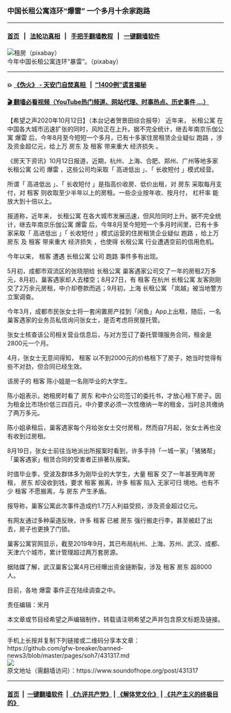 ### 中国长租公寓连环“爆雷” 一个多月十余家跑路
------------------------

#### [首页](https://github.com/gfw-breaker/banned-news3/blob/master/README.md) &nbsp;&nbsp;|&nbsp;&nbsp; [法轮功真相](https://github.com/begood0513/basic/blob/master/README.md)  &nbsp;&nbsp;|&nbsp;&nbsp; [手把手翻墙教程](https://github.com/gfw-breaker/guides/wiki)  &nbsp;&nbsp;|&nbsp;&nbsp; [一键翻墙软件](https://github.com/gfw-breaker/nogfw/blob/master/README.md)  



<div><img alt="租房（pixabay）" src="https://img.soundofhope.org/2020-06/apartment-building-4717689_1280-1592003743886.jpg"/>
<br/><figcaption class="caption">
 今年中国长租公寓连环“暴雷”。（pixabay）
</figcaption></div><hr/>

#### 💥 [《伪火》 - 天安门自焚真相 ](http://158.247.195.190:10000/videos/blog/weihuo.html)&nbsp; |&nbsp; [“1400例”谎言揭秘  ](http://158.247.195.190:10000/videos/blog/jiexi1400.html)

#### [ 🎬  翻墙必看视频（YouTube热门频道、网站代理、时事热点、历史事件 ...）](https://github.com/gfw-breaker/links/blob/master/banned.md)

<div><div class="Content__Wrapper sc-1bvya0-0 grZQxZ">
 <p class="meta-top">
  <span class="meta">
   【希望之声2020年10月12日】（本台记者贺景田综合报导）
  </span>
  近年来，
  <ok href="/term/1998">
   长租公寓
  </ok>
  在中国各大城市迅速扩张的同时，风险正在上升。据不完全统计，继去年南京乐伽公寓
  <ok href="/term/1997">
   爆雷
  </ok>
  后，今年8月至今短短一个多月，已有十多家住房租赁企业疑似
  <ok href="/term/369190">
   跑路
  </ok>
  ，涉及资金超亿元，给上万
  <ok href="/term/73283">
   房东
  </ok>
  及
  <ok href="/term/395992">
   租客
  </ok>
  带来重大
  <ok href="/term/55986">
   经济损失
  </ok>
  。
 </p>
 <p>
  《房天下资讯》10月12日报道，近期，杭州、上海、合肥、郑州、广州等地多家
  <ok href="/term/1998">
   长租公寓
  </ok>
  公司
  <ok href="/term/1997">
   爆雷
  </ok>
  ，这些公司均采取「
  <ok href="/term/395986">
   高进低出
  </ok>
  」、「
  <ok href="/term/395989">
   长收短付
  </ok>
  」模式经营。
 </p>
 <div class="AD_Embed__Wrap-sc-1xslmin-0 igMuqX module desktop">
  <div>
  </div>
 </div>
 <p>
  所谓「
  <ok href="/term/395986">
   高进低出
  </ok>
  」、「
  <ok href="/term/395989">
   长收短付
  </ok>
  」是指高价收房、低价出租，对
  <ok href="/term/73283">
   房东
  </ok>
  采取每月支付，对
  <ok href="/term/395992">
   租客
  </ok>
  则收取至少半年以上的房租。一些企业按年收、按月付，
  <ok href="/term/100628">
   杠杆率
  </ok>
  能放大到十倍以上。
 </p>
 <p>
  报道称，近年来，
  <ok href="/term/1998">
   长租公寓
  </ok>
  在各大城市发展迅速，但风险同时上升。据不完全统计，继去年南京乐伽公寓
  <ok href="/term/1997">
   爆雷
  </ok>
  后，今年8月至今短短一个多月时间里，已有十多家采取「
  <ok href="/term/395986">
   高进低出
  </ok>
  」「
  <ok href="/term/395989">
   长收短付
  </ok>
  」模式运营的住房租赁企业疑似
  <ok href="/term/369190">
   跑路
  </ok>
  ，给上万
  <ok href="/term/73283">
   房东
  </ok>
  及
  <ok href="/term/395992">
   租客
  </ok>
  带来重大
  <ok href="/term/55986">
   经济损失
  </ok>
  ，也使得
  <ok href="/term/1998">
   长租公寓
  </ok>
  行业遭遇空前的信用危机。
 </p>
 <p>
  今年以来，
  <ok href="/term/395992">
   租客
  </ok>
  遭遇
  <ok href="/term/1998">
   长租公寓
  </ok>
  公司
  <ok href="/term/369190">
   跑路
  </ok>
  事件多有出现。
 </p>
 <p>
  5月初，成都市双流区的张晓朋给
  <ok href="/term/1998">
   长租公寓
  </ok>
  巢客遇家公司交了一年的房租2万多元，8月初，巢客遇家却人去楼空；8月27日，有
  <ok href="/term/395992">
   租客
  </ok>
  在杭州
  <ok href="/term/1998">
   长租公寓
  </ok>
  友客刚刚交了2万余元房租，中介却卷款而逃；9月初，上海
  <ok href="/term/1998">
   长租公寓
  </ok>
  「岚越」被当地警方立案调查。
 </p>
 <p>
  今年3月，成都市民张女士将一套闲置房产挂到「闲鱼」App上出租，随后，一名巢客遇家的业务员私信询问张女士，是否考虑将房屋托管。
 </p>
 <p>
  张女士核查该公司相关营业信息后，与对方签订了委托管理服务合同，租金是2800元一个月。
 </p>
 <p>
  4月，张女士无意间得知，
  <ok href="/term/395992">
   租客
  </ok>
  以不到2000元的价格租下了房子，她当时觉得有些不对劲，但合同已经生效。
 </p>
 <p>
  该房子的
  <ok href="/term/395992">
   租客
  </ok>
  陈小姐是一名刚毕业的大学生。
 </p>
 <p>
  陈小姐表示，她租房时看了
  <ok href="/term/73283">
   房东
  </ok>
  和中介公司签订的委托书，才放心租下房子。因为租金比市场价低三四百元，中介要求必须一次性缴纳一年的租金，当时总共缴纳了两万多元。
 </p>
 <p>
  陈小姐承租后，巢客遇家每个月给张女士交付房租，然而自7月起，张女士再也没有收到过房租。
 </p>
 <p>
  8月19日，张女士前往当地派出所报案时看到，许多手持「一城一家」「猪猪帮」「巢客遇家」租赁合同的受害者正排著队报案。
 </p>
 <p>
  时值毕业季，受波及群体多为刚毕业的大学生，大量
  <ok href="/term/395992">
   租客
  </ok>
  交了一年甚至两年房租，
  <ok href="/term/73283">
   房东
  </ok>
  却没收到钱，要求
  <ok href="/term/395992">
   租客
  </ok>
  搬离，许多
  <ok href="/term/395992">
   租客
  </ok>
  陷入
  <ok href="/term/3784">
   无家可归
  </ok>
  境地。也有不少
  <ok href="/term/395992">
   租客
  </ok>
  不愿搬离，与
  <ok href="/term/73283">
   房东
  </ok>
  产生矛盾。
 </p>
 <p>
  报导称，巢客公寓此次事件造成约1.7万人利益受损，涉及资金超过亿元。
 </p>
 <p>
  有网友通过多种渠道反映，许多
  <ok href="/term/395992">
   租客
  </ok>
  已被
  <ok href="/term/73283">
   房东
  </ok>
  强行搬走行李，甚至被赶了出去，房子也更换了门锁。
 </p>
 <p>
  巢客公寓官网显示，截至2019年9月，其已布局杭州、上海、苏州、武汉、成都、天津六个城市，累计管理超过两万套房源。
 </p>
 <p>
  据陆媒了解，武汉巢客公寓4月已经曝出资金链断裂，涉及
  <ok href="/term/395992">
   租客
  </ok>
  <ok href="/term/73283">
   房东
  </ok>
  超8000人。
 </p>
 <p>
  目前，各地
  <ok href="/term/1997">
   爆雷
  </ok>
  事件正在陆续调查之中。
 </p>
 <p class="meta-btm">
  责任编辑：宋月
 </p>
 <p class="meta-btm">
  本文章或节目经希望之声编辑制作，转载请注明希望之声并包含原文标题及链接。
 </p>
</div>
</div>
<hr/>
手机上长按并复制下列链接或二维码分享本文章：<br/>
https://github.com/gfw-breaker/banned-news3/blob/master/pages/soh7/431317.md <br/>
<a href='https://github.com/gfw-breaker/banned-news3/blob/master/pages/soh7/431317.md'><img src='https://github.com/gfw-breaker/banned-news3/blob/master/pages/soh7/431317.md.png'/></a> <br/>
原文地址（需翻墙访问）：https://www.soundofhope.org/post/431317


------------------------
#### [首页](https://github.com/gfw-breaker/banned-news3/blob/master/README.md) &nbsp;|&nbsp; [一键翻墙软件](https://github.com/gfw-breaker/nogfw/blob/master/README.md) &nbsp;| [《九评共产党》](https://github.com/gfw-breaker/9ping.md/blob/master/README.md#九评之一评共产党是什么) | [《解体党文化》](https://github.com/gfw-breaker/jtdwh.md/blob/master/README.md) | [《共产主义的终极目的》](https://github.com/gfw-breaker/gczydzjmd.md/blob/master/README.md)


<img src='http://gfw-breaker.win/banned-news3/pages/soh7/431317.md' width='0px' height='0px'/>
